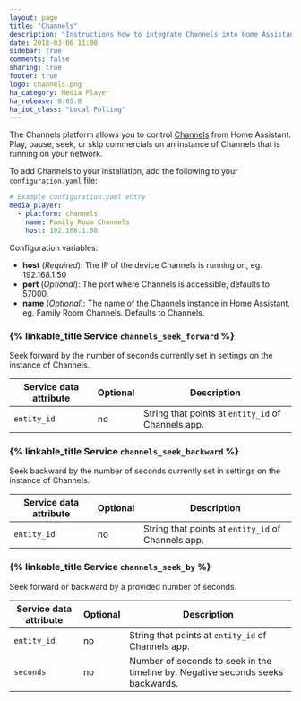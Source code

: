 ```yaml
---
layout: page
title: "Channels"
description: "Instructions how to integrate Channels into Home Assistant."
date: 2018-03-06 11:00
sidebar: true
comments: false
sharing: true
footer: true
logo: channels.png
ha_category: Media Player
ha_release: 0.65.0
ha_iot_class: "Local Polling"
---
```



The Channels platform allows you to control [Channels](https://getchannels.com/) from Home Assistant. Play, pause, seek, or skip commercials on an instance of Channels that is running on your network.

To add Channels to your installation, add the following to your `configuration.yaml` file:

```yaml
# Example configuration.yaml entry
media_player:
  - platform: channels
    name: Family Room Channels
    host: 192.168.1.50
```

Configuration variables:

- **host** (*Required*): The IP of the device Channels is running on, eg. 192.168.1.50
- **port** (*Optional*): The port where Channels is accessible, defaults to 57000.
- **name** (*Optional*): The name of the Channels instance in Home Assistant, eg. Family Room Channels. Defaults to Channels.

### {% linkable_title Service `channels_seek_forward` %}

Seek forward by the number of seconds currently set in settings on the instance of Channels.

| Service data attribute | Optional | Description |
| ---------------------- | -------- | ----------- |
| `entity_id` | no | String that points at `entity_id` of Channels app.


### {% linkable_title Service `channels_seek_backward` %}

Seek backward by the number of seconds currently set in settings on the instance of Channels.

| Service data attribute | Optional | Description |
| ---------------------- | -------- | ----------- |
| `entity_id` | no | String that points at `entity_id` of Channels app.

### {% linkable_title Service `channels_seek_by` %}

Seek forward or backward by a provided number of seconds.

| Service data attribute | Optional | Description |
| ---------------------- | -------- | ----------- |
| `entity_id` | no | String that points at `entity_id` of Channels app.
| `seconds` | no | Number of seconds to seek in the timeline by. Negative seconds seeks backwards.

